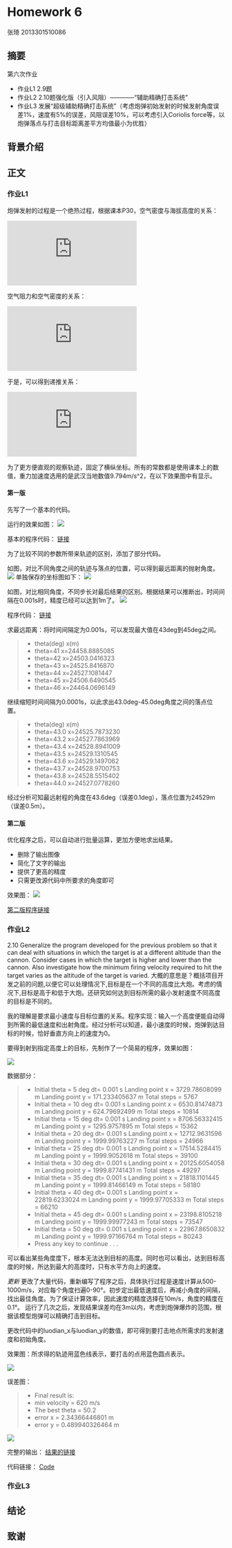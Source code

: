 # Homework 6

张琦 2013301510086

## 摘要

第六次作业
- 作业L1 2.9题
- 作业L2 2.10题强化版（引入风阻）————“辅助精确打击系统”
- 作业L3 发展“超级辅助精确打击系统”（考虑炮弹初始发射的时候发射角度误差1%，速度有5%的误差，风阻误差10%，可以考虑引入Coriolis force等，以炮弹落点与打击目标距离差平方均值最小为优胜）


## 背景介绍

## 正文

### 作业L1

炮弹发射的过程是一个绝热过程，根据课本P30，空气密度与海拔高度的关系：

![](http://latex.codecogs.com/gif.latex?%5Crho%20%3D%20%5Crho_0%20%281-%5Cfrac%7Bay%7D%7BT_0%7D%29%5E%5Calpha)

空气阻力和空气密度的关系：

![](http://latex.codecogs.com/gif.latex?F_%7Bdrag%7D%5E*%3D%5Cfrac%7B%5Crho%7D%7B%5Crho_0%7DF_%7Bdrag%7D%28y%3D0%29)

于是，可以得到递推关系：

![](http://latex.codecogs.com/gif.latex?%5Cleft%5C%7B%5Cbegin%7Bmatrix%7Dv_%7Bx%2Ci&plus;1%7D%3Dv_%7Bx%2Ci%7D-%5Cfrac%7B%5Crho%20B_2%20v_i%20v_%7Bx%2Ci%7D%7D%7B%5Crho_0%20m%7D%20%5C%5C%20v_%7By%2Ci&plus;1%7D%3Dv_%7By%2Ci%7D-%5Cfrac%7B%5Crho%20B_2%20v_i%20v_%7By%2Ci%7D%7D%7B%5Crho_0%20m%7D%20%5C%5C%20v_i%3D%5Csqrt%7Bv_%7Bx%2Ci%7D%5E2&plus;v_%7By%2Ci%7D%5E2%7D%20%5C%5C%20%5Cfrac%7B%5Crho%7D%7B%5Crho_0%7D%3D%281-%5Cfrac%7Bay%7D%7BT_0%7D%29%5E%5Calpha%20%5C%5C%20x_%7Bi&plus;1%7D%3Dx_i&plus;v_%7Bx%2Ci%7D%20%5CDelta%20t%20%5C%5C%20y_%7Bi&plus;1%7D%3Dy_i&plus;v_%7By%2Ci%7D%20%5CDelta%20t%20%5Cend%7Bmatrix%7D%5Cright.)

为了更方便直观的观察轨迹，固定了横纵坐标。所有的常数都是使用课本上的数值，重力加速度选用的是武汉当地数值9.794m/s^2，在以下效果图中有显示。

#### 第一版

先写了一个基本的代码。

运行的效果如图：
![](https://github.com/newton2ndlaw/computationalphysics_N2013301510086/blob/master/Homework6/Homework6-1.png)

基本的程序代码： [链接](https://github.com/newton2ndlaw/computationalphysics_N2013301510086/blob/master/Homework6/Code1-1.md)

为了比较不同的参数所带来轨迹的区别，添加了部分代码。

如图，对比不同角度之间的轨迹与落点的位置，可以得到最远距离的抛射角度。
![](https://github.com/newton2ndlaw/computationalphysics_N2013301510086/blob/master/Homework6/Homework6-3.png)
单独保存的坐标图如下：
![](https://github.com/newton2ndlaw/computationalphysics_N2013301510086/blob/master/Homework6/Homework6-4.png)

如图，对比相同角度，不同步长对最后结果的区别。根据结果可以推断出，时间间隔在0.001s时，精度已经可以达到1m了。
![](https://github.com/newton2ndlaw/computationalphysics_N2013301510086/blob/master/Homework6/Homework6-2.png)

程序代码： [链接](https://github.com/newton2ndlaw/computationalphysics_N2013301510086/blob/master/Homework6/Code1-2.md) 

求最远距离：将时间间隔定为0.001s，可以发现最大值在43deg到45deg之间。
> * theta(deg)  x(m)
> * theta=41    x=24458.8885085
> * theta=42    x=24503.0416323
> * theta=43    x=24525.8416870
> * theta=44    x=24527.1081447
> * theta=45    x=24506.6490545
> * theta=46    x=24464.0696149

继续缩短时间间隔为0.0001s，以此求出43.0deg-45.0deg角度之间的落点位置。
> * theta(deg)     x(m)
> * theta=43.0     x=24525.7873230
> * theta=43.2     x=24527.7863969
> * theta=43.4     x=24528.8941009
> * theta=43.5     x=24529.1310545
> * theta=43.6     x=24529.1497062
> * theta=43.7     x=24528.9700753
> * theta=43.8     x=24528.5515402
> * theta=44.0     x=24527.0778260

经过分析可知最远射程的角度在43.6deg（误差0.1deg），落点位置为24529m（误差0.5m）。

#### 第二版
优化程序之后，可以自动进行批量运算，更加方便地求出结果。
* 删除了输出图像
* 简化了文字的输出
* 提供了更高的精度
* 只需更改源代码中所要求的角度即可

效果图：
![](https://github.com/newton2ndlaw/computationalphysics_N2013301510086/blob/master/Homework6/Homework6-5.png)

[第二版程序链接](https://github.com/newton2ndlaw/computationalphysics_N2013301510086/blob/master/Homework6/Code1-3.md)


### 作业L2

2.10 Generalize the program developed for the previous problem so that it can deal with situations in which the target is at a different altitude than the cannon. Consider cases in which the target is higher and lower than the cannon. Also investigate how the minimum firing velocity required to hit the target varies as the altitude of the target is varied.
大概的意思是？概括项目开发之前的问题,以便它可以处理情况下,目标是在一个不同的高度比大炮。考虑的情况下,目标是高于和低于大炮。还研究如何达到目标所需的最小发射速度不同高度的目标是不同的。

我的理解是要求最小速度与目标位置的关系。程序实现：输入一个高度便能自动得到所需的最低速度和出射角度。经过分析可以知道，最小速度的时候，炮弹到达目标的时候，恰好垂直方向上的速度为0。

要得到射到指定高度上的目标，先制作了一个简易的程序，效果如图：

![](https://github.com/newton2ndlaw/computationalphysics_N2013301510086/blob/master/Homework6/Homework6-6.png)

数据部分：

> * Initial theta = 5 deg     dt= 0.001 s     Landing point x = 3729.78608099 m     Landing point y = 171.233405637 m     Total steps = 5767
> * Initial theta = 10 deg     dt= 0.001 s     Landing point x = 6530.81474873 m     Landing point y = 624.79692499 m     Total steps = 10814
> * Initial theta = 15 deg     dt= 0.001 s     Landing point x = 8706.56332415 m     Landing point y = 1295.9757895 m     Total steps = 15362
> * Initial theta = 20 deg     dt= 0.001 s     Landing point x = 12712.9631596 m     Landing point y = 1999.99763227 m     Total steps = 24966
> * Initial theta = 25 deg     dt= 0.001 s     Landing point x = 17514.5284415 m     Landing point y = 1999.9052618 m     Total steps = 39100
> * Initial theta = 30 deg     dt= 0.001 s     Landing point x = 20125.6054058 m     Landing point y = 1999.87741431 m     Total steps = 49297
> * Initial theta = 35 deg     dt= 0.001 s     Landing point x = 21818.1101445 m     Landing point y = 1999.81466149 m     Total steps = 58180
> * Initial theta = 40 deg     dt= 0.001 s     Landing point x = 22819.6233024 m     Landing point y = 1999.97705333 m     Total steps = 66210
> * Initial theta = 45 deg     dt= 0.001 s     Landing point x = 23198.8105218 m     Landing point y = 1999.99977243 m     Total steps = 73547
> * Initial theta = 50 deg     dt= 0.001 s     Landing point x = 22967.8650832 m     Landing point y = 1999.97166764 m     Total steps = 80243
> * Press any key to continue . . .

可以看出某些角度度下，根本无法达到目标的高度。同时也可以看出，达到目标高度的时候，所达到最大的高度时，只有水平方向上的速度。

*更新*
更改了大量代码，重新编写了程序之后，具体执行过程是速度计算从500-1000m/s，对应每个角度扫遍0-90°。初步定出最低速度后，再减小角度的间隔，找出最佳角度。为了保证计算效率，因此速度的精度选择在10m/s，角度的精度在0.1°。
运行了几次之后，发现结果误差均在3m以内，考虑到炮弹爆炸的范围，根据该模型炮弹可以精确打击到目标。

更改代码中的luodian_x与luodian_y的数值，即可得到要打击地点所需求的发射速度和初始角度。

效果图：所求得的轨迹用蓝色线表示，要打击的点用蓝色圆点表示。

![](https://github.com/newton2ndlaw/computationalphysics_N2013301510086/blob/master/Homework6/Homework6-2-1.png)

误差图：
> * Final result is:
> * min velocity =  620 m/s
> * The best theta =  50.2
> * error x =  2.34366446801 m
> * error y =  0.489940326464 m

![](https://github.com/newton2ndlaw/computationalphysics_N2013301510086/blob/master/Homework6/Homework6-2-2.png)

完整的输出：
[结果的链接](https://github.com/newton2ndlaw/computationalphysics_N2013301510086/blob/master/Homework6/data2.txt)

代码链接：
[Code](https://github.com/newton2ndlaw/computationalphysics_N2013301510086/blob/master/Homework6/Code2-1.md)

### 作业L3




## 结论


## 致谢




